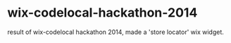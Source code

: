 wix-codelocal-hackathon-2014
============================


result of wix-codelocal hackathon 2014, made a 'store locator' wix widget.
